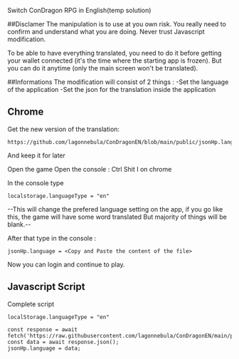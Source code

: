 Switch ConDragon RPG in English(temp solution)

##Disclamer 
The manipulation is to use at you own risk. 
You really need to confirm and understand what you are doing.
Never trust Javascript modification.

To be able to have everything translated, you need to do it before getting your wallet connected (it's the time where the starting app is frozen).
But you can do it anytime (only the main screen won't be translated).

##Informations
The modification will consist of 2 things :
-Set the language of the application
-Set the json for the translation inside the application

## Chrome

Get the new version of the translation: 
``` 
https://github.com/lagonnebula/ConDragonEN/blob/main/public/jsonHp.language.json
``` 
And keep it for later

Open the game
Open the console : Ctrl Shit I on chrome

In the console type 
``` 
localstorage.languageType = "en"
```

--This will change the prefered language setting on the app, if you go like this, the game will have some word translated
But majority of things will be blank.--

After that type in the console : 

```
jsonHp.language = <Copy and Paste the content of the file>
```
Now you can login and continue to play.


## Javascript Script
Complete script
```
localStorage.languageType = "en"

const response = await fetch('https://raw.githubusercontent.com/lagonnebula/ConDragonEN/main/public/jsonHp.language.json')
const data = await response.json();
jsonHp.language = data;


```